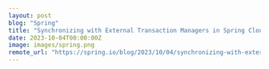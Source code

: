 ```yaml
---
layout: post
blog: "Spring"
title: "Synchronizing with External Transaction Managers in Spring Cloud Stream Kafka Applications"
date: 2023-10-04T00:00:00Z
image: images/spring.png
remote_url: "https://spring.io/blog/2023/10/04/synchronizing-with-external-transaction-managers-in-spring-cloud-stream"
---
```

